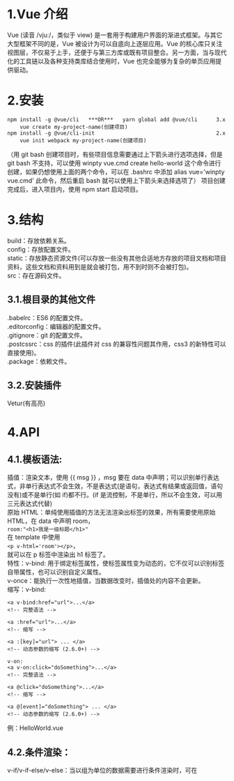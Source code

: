 # 1.Vue 介绍

Vue (读音 /vjuː/，类似于 view) 是一套用于构建用户界面的渐进式框架。与其它大型框架不同的是，Vue 被设计为可以自底向上逐层应用。Vue 的核心库只关注视图层，不仅易于上手，还便于与第三方库或既有项目整合。另一方面，当与现代化的工具链以及各种支持类库结合使用时，Vue 也完全能够为复杂的单页应用提供驱动。

# 2.安装

```
npm install -g @vue/cli   ***OR***   yarn global add @vue/cli      3.x
    vue create my-project-name(创建项目)
npm install -g @vue/cli-init                                       2.x
    vue init webpack my-project-name(创建项目)
```

（用 git bash 创建项目时，有些项目信息需要通过上下箭头进行选项选择，但是 git bash 不支持，可以使用 winpty vue.cmd create hello-world 这个命令进行创建，如果仍想使用上面的两个命令，可以在 .bashrc 中添加 alias vue='winpty vue.cmd' 此命令，然后重启 bash 就可以使用上下箭头来选择选项了）
项目创建完成后，进入项目内，使用 npm start 启动项目。

# 3.结构

build：存放依赖关系。  
config：存放配置文件。  
static：存放静态资源文件(可以存放一些没有其他合适地方存放的项目文档和项目资料，这些文档和资料用到是就会被打包，用不到时则不会被打包)。  
src：存在源码文件。  

## 3.1.根目录的其他文件

.babelrc：ES6 的配置文件。  
.editorconfig：编辑器的配置文件。  
.gitignore：git 的配置文件。  
.postcssrc：css 的插件(此插件对 css 的兼容性问题其作用，css3 的新特性可以直接使用)。  
.package：依赖文件。  

## 3.2.安装插件

Vetur(有高亮)

# 4.API

## 4.1.模板语法:

插值：渲染文本，使用 {{ msg }} ，msg 要在 data 中声明；可以识别单行表达式，非单行表达式不会生效，不是表达式(是语句，表达式有结果或返回值，语句没有)或不是单行(如 if)都不行。(if 是流控制，不是单行，所以不会生效，可以用三元表达式代替)  
原始 HTML：单纯使用插值的方法无法渲染出标签的效果，所有需要使用原始 HTML，在 data 中声明 room，  
`room:"<h1>我是一级标题</h1>"`  
在 template 中使用  
`<p v-html='room'></p>`，  
就可以在 p 标签中渲染出 h1 标签了。  
特性：v-bind: 用于绑定标签属性，使标签属性变为动态的，它不仅可以识别标签自带属性，也可以识别自定义属性。  
v-once：能执行一次性地插值，当数据改变时，插值处的内容不会更新。  
缩写：v-bind:

```
<a v-bind:href="url">...</a>
<!-- 完整语法 -->

<a :href="url">...</a>
<!-- 缩写 -->

<a :[key]="url"> ... </a>
<!-- 动态参数的缩写 (2.6.0+) -->

v-on:
<a v-on:click="doSomething">...</a>
<!-- 完整语法 -->

<a @click="doSomething">...</a>
<!-- 缩写 -->

<a @[event]="doSomething"> ... </a>
<!-- 动态参数的缩写 (2.6.0+) -->
```

例：HelloWorld.vue

## 4.2.条件渲染：

v-if/v-if-else/v-else：当以组为单位的数据需要进行条件渲染时，可在 <template> 元素上使用 v-if 条件渲染分组，即可以在 <template> 模板的根元素中再建立 <template> ，在其上使用 v-if。  
v-show：根据条件展示不同的元素。  
v-if 和 v-show 的区别：  
v-if 是“真正”的条件渲染，因为它会确保在切换过程中条件块内的事件监听器和子组件适当地被销毁和重建。v-if 也是惰性的：如果在初始渲染时条件为假，则什么也不做——直到条件第一次变为真时，才会开始渲染条件块。  
而 v-show 就简单得多——不管初始条件是什么，元素总是会被渲染，并且只是简单地基于 CSS 中的 display 属性进行切换。  
一般来说，v-if 有更高的切换开销，而 v-show 有更高的初始渲染开销。因此，如果需要非常频繁地切换，则使用 v-show 较好；如果在运行时条件很少改变，则使用 v-if 较好。  
例：HelloWorld.vue

## 4.3.列表渲染：

数组:v-for="(item,index) in items" items(数组名 Array)、item(数组内容 value)、index(索引、下标 key)  
对象:v-for="(value,key,index) in obj"  
### 数组更新检测：
```
变异法(mutation method)
this.names.push('jocker')
替换数组
let newNames = ['lilei', 'hanmeimei']
let totalName = this.names.concat(newNames)
this.names = totalName
```
### 对象变更检测：
使用常规方法改变数组或对象内容无法生效，需要使用set方法  
`Vue.set(object, propertyName, value)` 其中 Vue 应替换为 this  
例：HelloWorld.vue

## 4.4.事件处理

v-on 指令  
内联处理器中的方法(事件传递参数)  
`<button v-on:click="addCount(5, $event)">按键</button>`
事件修饰符、按键修饰符（按键码）、系统修饰符（exact 修饰符、鼠标按钮修饰符）  
`<button v-on:click.prevent="addCount(5, $event)">提交</button>`  
.prevent:提交事件不再重新加载页面

```
<!-- 阻止单击事件继续传播 -->
<a v-on:click.stop="doThis"></a>

<!-- 提交事件不再重载页面 -->
<form v-on:submit.prevent="onSubmit"></form>

<!-- 修饰符可以串联 -->
<a v-on:click.stop.prevent="doThat"></a>

<!-- 只有修饰符 -->
<form v-on:submit.prevent></form>

<!-- 添加事件监听器时使用事件捕获模式 -->
<!-- 即内部元素触发的事件先在此处理，然后才交由内部元素进行处理 -->
<div v-on:click.capture="doThis">...</div>

<!-- 只当在 event.target 是当前元素自身时触发处理函数 -->
<!-- 即事件不是从内部元素触发的 -->
<div v-on:click.self="doThat">...</div>
```

例：HelloWorld.vue

# 5.计算属性和侦听器

computed vs methods 的区别  
两者都可存放函数，两种方法最终获得的结果是相同的，不同的是计算属性是基于它们的响应式依赖进行缓存的。只在相关响应式依赖发生改变时它们才会重新求值。这就意味着只要 message 还没有发生改变，多次访问 reversedMessage 计算属性会立即返回之前的计算结果，而不必再次执行函数，而 methods 中的方法都会执行函数之后再返回结果。  
## 侦听器
watch 功能可实时侦听数据的变化。  
例：APIDemo1.vue

# 6.Class 与 Style 绑定

## 绑定 HTML Class
对象语法  
`<div class="static" v-bind:class="{ active: isActive, 'text-danger': hasError }"></div>`  
(div 自带的 class 可有可无，不冲突)  

### 数组语法

```
<p :class="[c1,c2]">我是数组样式</p>
<p :class="[isActive ? 'active' : '',c2]">我是三元表达式样式</p>
```

### 数组对象合并语法
`<p :class="[isActive ? 'active' : '',{'text-danger': hasError},c2]">我是数组对象嵌套样式</p>`
(必须是数组内嵌套对象)

## 绑定内联样式

### 对象语法
`<div v-bind:style="{ color: activeColor, fontSize: fontSize + 'px' }"></div>`
(value 中的值可以是写死的，也可以是动态的)

### 数组语法
`<div v-bind:style="[baseStyles, overridingStyles]"></div>`

### 自动添加前缀
当 v-bind:style 使用需要添加浏览器引擎前缀的 CSS 属性时，如 transform，Vue.js 会自动侦测并添加相应的前缀。
例：APIDemo1.vue

# 7.表单输入绑定

v-model:可实现文本、多行文本、复选框、单选按钮、选择框的双向绑定(双向绑定，选中或输入的值，可以在下面显示，也可通过下面显示的值设置默认选项)。  
修饰符：.lazy/.number/.trim  
双向绑定的原理：  
参考网址：https://www.cnblogs.com/zhuzhenwei918/p/7309604.html  
什么是数据双向绑定？  
vue 是一个 MVVM 框架，即数据双向绑定，即当数据发生变化的时候，视图也就发生变化，当视图发生变化的时候，数据也会跟着发生变化。  
为什么要实现数据的双向绑定？  
在 vue 中，如果使用 vuex，实际上数据还是单向的，之所以说是数据双向绑定，这是用的 UI 控件来说，对于我们处理表单，vue 的双向数据绑定用起来就特别舒服了。即两者并不互斥，在全局性数据流使用单项，方便跟踪；局部性数据流使用双向，简单易操作。 
1.访问器属性  
Object.defineProperty()函数可以定义对象的属性相关描述符，其中的 set 和 get 函数对于完成数据双向绑定起到了至关重要的作用。  
例：APIDemo2.vue

# 8.组件

vue 单文件组件后缀名为.vue，组件由三部分组成：template script style，template 只能存在一个根节点，script 里的 data 必须是一个纯函数，在 style 中增加 scoped 属性，样式只能在当前组件中生效。  

## 组件的引用：

### 1.组件引入。

`import HelloWorld from './components/HelloWorld'`

### 2.组件注入或依赖注入。

```
components: {
    HelloWorld,
}
```

### 3.组件加载(加载时可以用驼峰法和短横杆法两种写法都可以)。

`<HelloWorld />`  
组件的复用：因为你每用一次组件，就会有一个它的新实例被创建。

## 组件间数据传递

### 通过 Prop 向子组件传递数据(父传子)
例：MyComponent1.vue  
传递：`<MyComponent :key="item"/>`
读取：`props：['key']`
Prop 可以验证，而且分数据类型进行验证，且可以规定默认值和是否必须传参。

### 通过自定义事件完成数据的传递(子传父)
例：MyComponent2.vue
```
// 子组件
<button @click="eventHandler">send</button>
method:{
    eventHandler(){
        this.$emit('eventName',this.count)
    },
}

// 父组件
<MyComponent2 @eventName='eventHandler' />
method:{
    eventHandler(data){
        console.log(data)
    },
}
```
或
```
// 子组件
<input type="text" v-model="message" @change="msgChange">
method:{
    msgChange(){
        this.$emit('eventName',this.message)
    }
}

// 父组件
<MyComponent2 title="标题" @eventName='inputChange'/>
method:{
    inputChange(data){
        this.msg = data
    },
}
```
传递：`this.$emit(eventName,data)` （此方法只会在点击回车或点击鼠标的时候传递数据）

### 侦听器
若想实时获得子组件中 v-model 的数据，可以使用侦听器中的 watch 属性：  
侦听器中的watch属性，可以让父组件实时获取子组件中v-model的数据，不再需要点击回车或鼠标

```
// 子组件
<input type="text" v-model="message">
watch:{
    message(value){
        this.$emit('eventName',this.message)
    }
}

// 父组件
<MyComponent2 title="标题" @eventName='msgWatch' />
method:{
    msgWatch(data){
        this.msg = data
    },
}
```

wathc 与 method 同级。  
在父组件中监听 eventName 事件就可以获取到子元素中的数据了  
获取：
```
@eventName="xxx"
methods:{
    xxx(data){
    ...
    }}
```

## 插槽
slot  
例：SlotComponent.vue  
在子组件中显示一个UI结构，但是这个UI结构具体形式由父组件决定。
```
// 子组件
<slot></slot>

// 父组件
<SlotComponent>
    <template>
        <div>我是插槽啊 <p>{{ slotShow }}</p></div>
    </template>
</SlotComponent>
```
编译作用域：父级模板里的所有内容都是在父级作用域中编译的；子模板里的所有内容都是在子作用域中编译的。(写在哪里就在哪里声明)
例如上面的slotShow，就应该在父组件中声明。  
后备内容(默认数据/默认内容)：当插槽内没有内容时，渲染出默认内容。  
`<SlotComponent>这就是后备内容</SlotComponent>`

## 具名插槽
缩写：v-slot: -> #
```
// n1即为插槽名
<SlotComponent v-slot:n1></SlotComponent>
// 缩写
<SlotComponent #n1></SlotComponent>
```

## 作用域插槽
传递数据，子组件中显示的结构有父级决定，但是假如子组件有自己的数据需要显示，则需要用的作到域插槽，来讲数据传递给父组件。  
```
// 子组件
<slot :msg='msg'></slot>

// 父组件,default处，如果该插槽有名字则写名字，若没有则写default
<template v-slot:default="slotProps">
    <div>
        <div>{{ slotProps.msg }}</div>
    </div>
</template>
```

## 动态组件和异步组件
### 动态组件
例：MyComponent3.vue
component: 通过 `<component :is='key'></component>` 实现对子组件的动态切换。通过监听其 is 属性，key 写在 data 中，key 的 value 是哪个组件就显示哪个组件。所有组件命名时不要用这种保留词。  
`<keep-alive></keep-alive>`:用于缓存，使用此标签包裹住显示的组件，当两组件进行切换时，若其中一个组件变化了，此变化会被缓存，组件间进行切换后，此组件仍显示变化后的值。只要需要被缓存都可以使用，在路由中同样生效。  
### 异步组件
例：child  
异步组件加载，不需要显示时不加载，需要显示时再加载：  
AMD和CMD  
AMD：因为推崇依赖前置，会提前执行，所以用户体验会更好，因为没有延迟，依赖模块提前执行。  
CMD：因为推崇依赖就近，会延迟执行，所以性能更好，用户不需要是不加载，也就是类似于懒加载。  
异步组件加载就是依赖就近  
`const CComponent = () => import('./CComponent')` 使用这种方式引入组件，可以实现组件的异步加载。  
这里的异步组件工厂函数也可以返回一个如下格式的对象：
```
const AsyncComponent = () => ({
  // 需要加载的组件 (应该是一个 `Promise` 对象)
  component: import('./MyComponent.vue'),
  // 异步组件加载时使用的组件
  loading: LoadingComponent,
  // 加载失败时使用的组件
  error: ErrorComponent,
  // 展示加载时组件的延时时间。默认值是 200 (毫秒)
  delay: 200,
  // 如果提供了超时时间且组件加载也超时了，
  // 则使用加载失败时使用的组件。默认值是：`Infinity`
  timeout: 3000
})
```

## 处理边界情况：
访问根实例:\$root,可以直接读根实例上的属性，后面可以接属性名，也可以接函数。

```
// main.js中
new Vue({
  el: '#app',
  data:{
    rootMsg:'我是团藏，也就是传说中的根实例!'
  },
  methods:{
    getMsg(){
      return this.rootMsg
    }
  },
  components: { App },
  template: '<App/>'
})

// 需要读取rootMsg数据的组件中
{{ this.$root.rootMsg }}
{{ this.$root.getMsg() }}
```
```
// 获取根组件的数据
this.$root.foo

// 写入根组件的数据
this.$root.foo = 2

// 访问根组件的计算属性
this.$root.bar

// 调用根组件的方法
this.$root.baz()
```

访问父组件实例：$parent,与$root 类似，不过只能访问父组件实例。
```
// 父组件
data(){
    return{
        values:"读取父组件的数据"
    }

// 子组件
{{ this.$parent.value }}
```
访问子组件实例：ref 和 \$refs 结合使用(读取 DOM 操作)
```
// 父组件
<input ref="input">
<APIDemo2 ref="usernameInput" />
mounted(){
    // 可在此获取到Dom节点，可以对他进行任意操作，但不推荐操作
    this.$refs.input.value='haha'
    // 聚焦输入框
    this.$refs.input.focus()
}
methods:{
    setInput(){
      this.$refs.input.value='new'
    }
  }

// 子组件
{{ this.$refs.usernameInput.setInput() }}
```

# 9.过渡与动画

css 动画：使用 <transition name='v'></transition> 此标签将要进行动画处理的 DOM 包裹起来。过渡的六个类名： v-enter、
v-enter-active、v-enter-to、v-leave、v-leave-active、v-leave-to (enter 是显示、出现，leave 是消失、离开，v-enter/leave 是状态开始前，v-enter/leave-to 是状态结束，v-enter/leave-active 是状态中间过程，v 是 name 的值)  
自己写的：
```
/* fade显示过程和消失过程 */
.fade-enter-active, .fade-leave-active {
  transition: opacity .5s;
}
/* fade显示前和消失后 */
.fade-enter, .fade-leave-to /* .fade-leave-active below version 2.1.8 */ {
  opacity: 0;
}
/* fade消失前和显示后 */
.fade-enter-to, .fade-leave /* .fade-leave-active below version 2.1.8 */ {
  opacity: 1;
}
```
动画库：
```
<transition name="custom-classes-transition" enter-active-class="animated zoomInDown" leave-active-class="animated zoomOutDown">
    <p v-show="status">CSS动画库</p>
</transition>
```

# 10.生命周期函数

Vue 实例生命周期：实例创建(create)、实例渲染(mount)、实例更新(update)、实例销毁(destroy)。每个时期有两个生命周期函数。  
实例创建：beforeCreate、create  
实例挂载：beforeMount、mounted  
实例更新：beforeUpdate、updated  
实例销毁：beforeDestroy、destroyed  

# 11.可复用性 & 组合

自定义指令：
## 全局自定义指令：
需要创建在 main.js 中，也可以单独创建一个 directive 文件夹，在其中创建一个专门存放全局自定义属性的 js 文件，再在 main.js 中引入，全局中都可以使用。  
在main中创建：
```
// main中
// 注册全局自定义指令
Vue.directive('focus',{
  inserted:function(ele){
    ele.focus();
  }
})

// 引用自定义指令的模块中
<input type="text" v-focus placeholder="全局自定义指令">
```

单独创建全局自定义指令文件：
```
// directive/index.js中
// 注册全局自定义指令的文件
import Vue from "vue";

Vue.directive("focus", {
  inserted: function(el) {
    el.focus();
  },
  // 钩子函数
  bind(el) {
    el.value = "输入";
  }
});

// main中
// 引入自定义指令
import "./directive"
```
## 局部自定义指令：
创建在需要使用的组件中，也只能在该组件中使用。
```
<p v-red>局部自定义指令</p>
directives:{
    // 注册局部自定义指令
    red:{
        inserted(ele){
            ele.style.color = 'red'
        }
    }
},
```
## 钩子函数：
每个自定义指令都会提供以下三个钩子函数：  
bind：只调用一次，初始化调用。  
inserted：被绑定元素插入父节点时调用 (仅保证父节点存在，但不一定已被插入文档中)。  
update：所在组件的 VNode 更新时调用，但是可能发生在其子 VNode 更新之前。指令的值可能发生了改变，也可能没有。但是你可以通过比较更新前后的值来忽略不必要的模板更新。  
componentUpdated：指令所在组件的 VNode 及其子 VNode 全部更新后调用。  
unbind：只调用一次，指令与元素解绑时调用。  
## 钩子函数的参数：
el：指令所绑定的元素，可以用来直接操作 DOM。  
binding：一个对象，包含以下属性：name(指令名)，value(指令绑定值)，oldValue(指令绑定的前一个值)。  
expression(字符串形式的指令表达式)，arg(传给指令的参数),modifiers(一个包含修饰符的对象)。  
vnode：Vue 编译生成的虚拟节点。移步 VNode API 来了解更多详情。  
oldVnode：上一个虚拟节点，仅在 update 和 componentUpdated 钩子中可用。

# 12.渲染函数 & JSX

支持 JSX 语法，使用此语法时，不需要 <template></template> 标签，需要在 <script></script> 中的 render 中书写。
```
<script>
export default {
    name:'JSX',
    data(){
        return{
            msg:'JSX'
        }
    },
    methods:{
        clickHandler(){
            this.msg = 'hello'
        }
    },
    render(){
        return(
            <div>
            我是：{ this.msg }
            <button onClick={ this.clickHandler }>点击</button>
            { this.$slots.default }
            { this.$slots.header }
            </div>
        )
    }
}
</script>
```

# 13.过滤器

过滤器也分全局和局部过滤器用法与自定义指令类似，区别在于指令可以完成业务逻辑，但过滤器只是对数据的再次处理。
## 全局过滤器
```
// main.js中
// 定义全局过滤器
Vue.filter('capitalize', function(value){
  if(value){
    value = value.toString();
    return value.charAt(0).toUpperCase() + value.slice(1)
    // charAt(0)取到第一个字符
    // toUpperCase()转换成大写
    // slice(1)切割掉第一个字符
  }else{
    return ''
  }
})

// 使用过滤器的组件中
<p>{{ message | capitalize }}</p>
```

## 局部过滤器
```
<p>{{ '33.00'|rm }}</p>
filters:{
    rm:function(value){
      return "￥"+value;
      console.log(value)
    }
  }
```
如果过滤器较多可以与自定义函数类似，整理到单独的文件中去。
